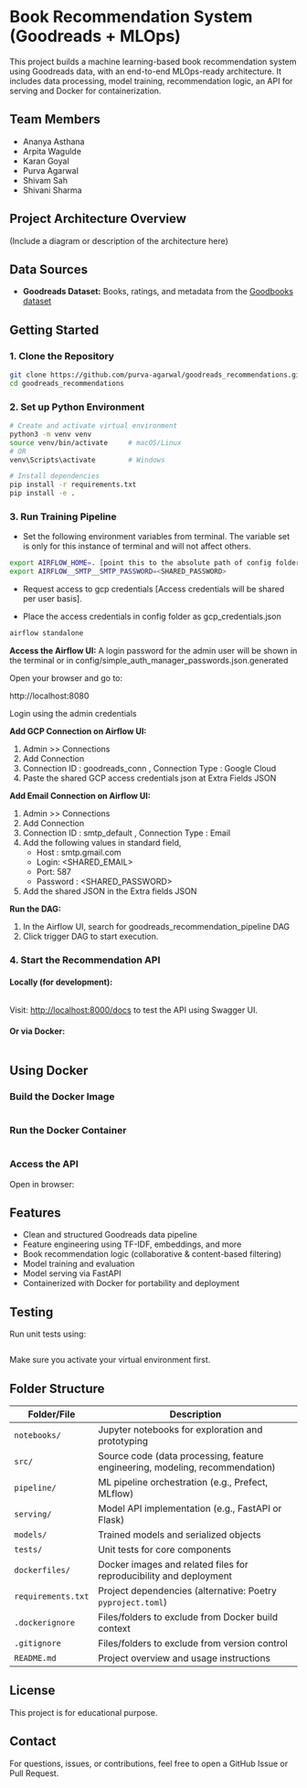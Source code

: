 # Book Recommendation System (Goodreads + MLOps)

This project builds a machine learning-based book recommendation system using Goodreads data, with an end-to-end MLOps-ready architecture. It includes data processing, model training, recommendation logic, an API for serving and Docker for containerization.

## Team Members

- Ananya Asthana
- Arpita Wagulde  
- Karan Goyal  
- Purva Agarwal  
- Shivam Sah  
- Shivani Sharma  


## Project Architecture Overview

(Include a diagram or description of the architecture here)

## Data Sources

- **Goodreads Dataset:** Books, ratings, and metadata from the [Goodbooks dataset](https://cseweb.ucsd.edu/~jmcauley/datasets/goodreads.html)


## Getting Started

### 1. Clone the Repository

```bash
git clone https://github.com/purva-agarwal/goodreads_recommendations.git
cd goodreads_recommendations
```

### 2. Set up Python Environment

```bash
# Create and activate virtual environment
python3 -m venv venv
source venv/bin/activate     # macOS/Linux
# OR
venv\Scripts\activate        # Windows

# Install dependencies
pip install -r requirements.txt
pip install -e .
```

### 3. Run Training Pipeline

- Set the following environment variables from terminal.
The variable set is only for this instance of terminal and will not affect others.
```bash
export AIRFLOW_HOME=. [point this to the absolute path of config folder of the cloned repository]
export AIRFLOW__SMTP__SMTP_PASSWORD=<SHARED_PASSWORD>
```

- Request access to gcp credentials [Access credentials will be shared per user basis].

- Place the access credentials in config folder as gcp_credentials.json

```bash
airflow standalone
```

**Access the Airflow UI:**
A login password for the admin user will be shown in the terminal or in
config/simple_auth_manager_passwords.json.generated

Open your browser and go to:

http://localhost:8080

Login using the admin credentials

**Add GCP Connection on Airflow UI:**
1. Admin >> Connections
2. Add Connection
3. Connection ID : goodreads_conn ,  Connection Type : Google Cloud
4. Paste the shared GCP access credentials json at Extra Fields JSON

**Add Email Connection on Airflow UI:**
1. Admin >> Connections
2. Add Connection
3. Connection ID : smtp_default ,  Connection Type : Email
4. Add the following values in standard field,
    - Host : smtp.gmail.com
    - Login: <SHARED_EMAIL>
    - Port: 587
    - Password : <SHARED_PASSWORD>
5. Add the shared JSON in the Extra fields JSON 

**Run the DAG:**

1. In the Airflow UI, search for goodreads_recommendation_pipeline DAG
2. Click trigger DAG to start execution.


### 4. Start the Recommendation API

#### Locally (for development):

```bash

```

Visit: [http://localhost:8000/docs](http://localhost:8000/docs) to test the API using Swagger UI.

#### Or via Docker:

```bash

```

## Using Docker

### Build the Docker Image

```bash

```

### Run the Docker Container

```bash

```

### Access the API

Open in browser:

## Features

- Clean and structured Goodreads data pipeline
- Feature engineering using TF-IDF, embeddings, and more
- Book recommendation logic (collaborative & content-based filtering)
- Model training and evaluation
- Model serving via FastAPI
- Containerized with Docker for portability and deployment

## Testing

Run unit tests using:

```bash

```

Make sure you activate your virtual environment first.

## Folder Structure

| Folder/File         | Description                                                                 |
|---------------------|-----------------------------------------------------------------------------|
| `notebooks/`        | Jupyter notebooks for exploration and prototyping                           |
| `src/`              | Source code (data processing, feature engineering, modeling, recommendation)|
| `pipeline/`         | ML pipeline orchestration (e.g., Prefect, MLflow)                           |
| `serving/`          | Model API implementation (e.g., FastAPI or Flask)                           |
| `models/`           | Trained models and serialized objects                                       |
| `tests/`            | Unit tests for core components                                              |
| `dockerfiles/`      | Docker images and related files for reproducibility and deployment          |
| `requirements.txt`  | Project dependencies (alternative: Poetry `pyproject.toml`)                 |
| `.dockerignore`     | Files/folders to exclude from Docker build context                          |
| `.gitignore`        | Files/folders to exclude from version control                               |
| `README.md`         | Project overview and usage instructions                                     |

## License

This project is for educational purpose.

## Contact

For questions, issues, or contributions, feel free to open a GitHub Issue or Pull Request.

